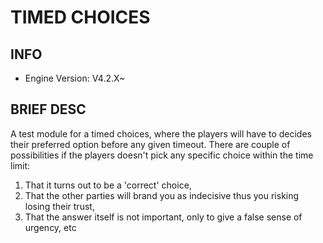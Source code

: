 # TIMED CHOICES
## INFO
* Engine Version: V4.2.X~

## BRIEF DESC
A test module for a timed choices, where the players will have to decides their preferred option before any given timeout. There are couple of possibilities if the players doesn't pick any specific choice within the time limit:
1. That it turns out to be a 'correct' choice,
2. That the other parties will brand you as indecisive thus you risking losing their trust,
3. That the answer itself is not important, only to give a false sense of urgency, etc